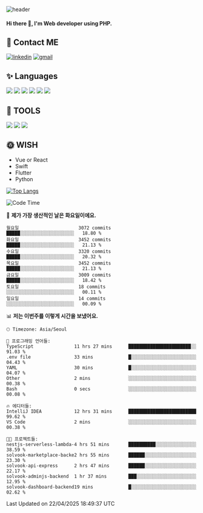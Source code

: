 ![header](https://capsule-render.vercel.app/api?type=waving&color=auto&height=300&section=header&text=Elin&fontSize=90&animation=twinkling)

#### Hi there 👋, I'm <b>Web developer</b> using PHP. ####

<!--
- 🔭 I’m currently working on Uniwill
- 🌱 I’m currently learning Vue or React or Python.
-->

<!---#### I am PHP developer --->

## 💌 Contact ME ###
[<img src='https://img.shields.io/badge/-EunjiKo-%230A66C2?style=flat-square&logo=LinkedIn&logoColor=white' alt='linkedin'>](https://www.linkedin.com/in/https://www.linkedin.com/in/eunji-ko-00a907164//)  [<img src='https://img.shields.io/badge/-einee214%40gmail.com-%23EA4335?style=flat-square&logo=Gmail&logoColor=white' alt='gmail'>](einee214@gmail.com)  


## ✨ Languages
<img src='https://img.shields.io/badge/-PHP-%23777BB4?style=for-the-badge&logo=PHP&logoColor=white'> <img src='https://img.shields.io/badge/-Laravel-%23FF2D20?style=for-the-badge&logo=Laravel&logoColor=white'> <img src='https://img.shields.io/badge/Jquery-%230769AD?style=for-the-badge&logo=Jquery&logoColor=white'> <img src='https://img.shields.io/badge/CSS3-%231572B6?style=for-the-badge&logo=CSS3&logoColor=white'> <img src='https://img.shields.io/badge/Bootstrap-%237952B3?style=for-the-badge&logo=Bootstrap&logoColor=white' > <img src='https://img.shields.io/badge/MySQL-%234479A1?style=for-the-badge&logo=MySQL&logoColor=white' >

## 🌷 TOOLS
<img src='https://img.shields.io/badge/PHPSTORM-%23000000?style=for-the-badge&logo=PhpStorm&logoColor=white' > <img src='https://img.shields.io/badge/GitLab-%23FCA121?style=for-the-badge&logo=GitLab&logoColor=white' > <img src='https://img.shields.io/badge/GitHub-%23181717?style=for-the-badge&logo=GitHub&logoColor=white'>


## 🌞 WISH
- Vue or React
- Swift
- Flutter
- Python


[![Top Langs](https://github-readme-stats.vercel.app/api/top-langs/?username=ein214&layout=compact)](https://github.com/anuraghazra/github-readme-stats)

<!--START_SECTION:waka-->
![Code Time](http://img.shields.io/badge/Code%20Time-4%2C173%20hrs%2031%20mins-blue)

📅 **제가 가장 생산적인 날은 화요일이에요.** 

```text
월요일                      3072 commits        █████░░░░░░░░░░░░░░░░░░░░   18.80 % 
화요일                      3452 commits        █████░░░░░░░░░░░░░░░░░░░░   21.13 % 
수요일                      3320 commits        █████░░░░░░░░░░░░░░░░░░░░   20.32 % 
목요일                      3452 commits        █████░░░░░░░░░░░░░░░░░░░░   21.13 % 
금요일                      3009 commits        █████░░░░░░░░░░░░░░░░░░░░   18.42 % 
토요일                      18 commits          ░░░░░░░░░░░░░░░░░░░░░░░░░   00.11 % 
일요일                      14 commits          ░░░░░░░░░░░░░░░░░░░░░░░░░   00.09 % 
```


📊 **저는 이번주를 이렇게 시간을 보냈어요.** 

```text
🕑︎ Timezone: Asia/Seoul

💬 프로그래밍 언어들: 
TypeScript               11 hrs 27 mins      ███████████████████████░░   91.03 % 
.env file                33 mins             █░░░░░░░░░░░░░░░░░░░░░░░░   04.43 % 
YAML                     30 mins             █░░░░░░░░░░░░░░░░░░░░░░░░   04.07 % 
Other                    2 mins              ░░░░░░░░░░░░░░░░░░░░░░░░░   00.38 % 
Bash                     0 secs              ░░░░░░░░░░░░░░░░░░░░░░░░░   00.08 % 

🔥 에디터들: 
IntelliJ IDEA            12 hrs 31 mins      █████████████████████████   99.62 % 
VS Code                  2 mins              ░░░░░░░░░░░░░░░░░░░░░░░░░   00.38 % 

🐱‍💻 프로젝트들: 
nestjs-serverless-lambda-4 hrs 51 mins       ██████████░░░░░░░░░░░░░░░   38.59 % 
solvook-marketplace-backe2 hrs 55 mins       ██████░░░░░░░░░░░░░░░░░░░   23.30 % 
solvook-api-express      2 hrs 47 mins       ██████░░░░░░░░░░░░░░░░░░░   22.17 % 
solvook-adminjs-backend  1 hr 37 mins        ███░░░░░░░░░░░░░░░░░░░░░░   12.95 % 
solvook-dashboard-backend19 mins             █░░░░░░░░░░░░░░░░░░░░░░░░   02.62 % 
```


 Last Updated on 22/04/2025 18:49:37 UTC
<!--END_SECTION:waka-->

<!---![GitHub stats](https://github-readme-stats.vercel.app/api?username=ein214&show_icons=true&theme=dracula)  --->



